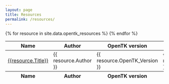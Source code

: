 ```yaml
---
layout: page
title: Resources
permalink: /resources/
---
```


<!-- scripts/styles -->
<script src="//code.jquery.com/jquery-1.12.3.js"></script>
<script src="https://cdn.datatables.net/1.10.12/js/jquery.dataTables.min.js"></script>
<style src="https://cdn.datatables.net/1.10.12/css/jquery.dataTables.min.css"></style>
<script>
$(document).ready(
	function(){
		$('#resourceTable').DataTable();
	}
);
</script>

<!-- Content -->
<table id="resourceTable" class="display" cellspacing="0" width="100%">
	<thead>
		<tr>
			<th>Name</th>
			<th>Author</th>
			<th>OpenTK version</th>
			<th>OpenGL version</th>
			<th>Type</th>
		</tr>
	</thead>
	<tfoot>
		<tr>
			<th>Name</th>
			<th>Author</th>
			<th>OpenTK version</th>
			<th>OpenGL version</th>
			<th>Type</th>
		</tr>
	</tfoot>
	<tbody>
		{% for resource in site.data.opentk_resources %}
		<tr>
			<td><a href="{{resource.Location}}">{{resource.Title}}</a></td>
			<td>{{ resource.Author }}</td>
			<td>{{ resource.OpenTK_Version }}</td>
			<td>{{ resource.OpenGL_Version }}</td>
			<td>{{ resource.Type }}</td>
		</tr>
		{% endfor %}
	</tbody>
</table>